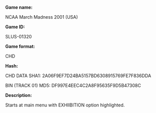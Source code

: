 **Game name:**

NCAA March Madness 2001 (USA)

**Game ID:**

SLUS-01320

**Game format:**

CHD

**Hash:**

CHD DATA SHA1: 2A06F9EF7D24BA5157BD6308915769FE7F836DDA

BIN (TRACK 01) MD5: DF997E4EEC4C2A8F95635F9D5B47308C

**Description:**

Starts at main menu with EXHIIBITION option highlighted.